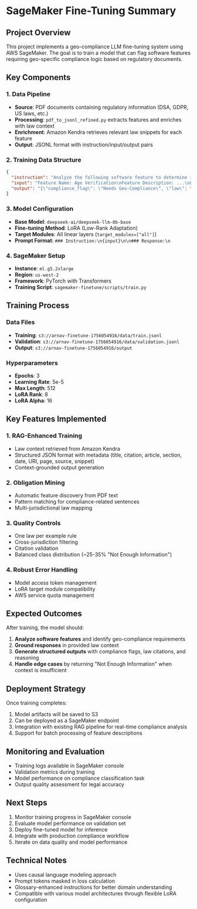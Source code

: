 # SageMaker Fine-Tuning Summary

## Project Overview
This project implements a geo-compliance LLM fine-tuning system using AWS SageMaker. The goal is to train a model that can flag software features requiring geo-specific compliance logic based on regulatory documents.

## Key Components

### 1. Data Pipeline
- **Source**: PDF documents containing regulatory information (DSA, GDPR, US laws, etc.)
- **Processing**: `pdf_to_jsonl_refined.py` extracts features and enriches with law context
- **Enrichment**: Amazon Kendra retrieves relevant law snippets for each feature
- **Output**: JSONL format with instruction/input/output pairs

### 2. Training Data Structure
```json
{
  "instruction": "Analyze the following software feature to determine its geo-compliance requirements...",
  "input": "Feature Name: Age Verification\nFeature Description: ...\nLaw Context (structured JSON): {...}",
  "output": "{\"compliance_flag\": \"Needs Geo-Compliance\", \"law\": \"DSA\", \"reason\": \"...\"}"
}
```

### 3. Model Configuration
- **Base Model**: `deepseek-ai/deepseek-llm-8b-base`
- **Fine-tuning Method**: LoRA (Low-Rank Adaptation)
- **Target Modules**: All linear layers (`target_modules=["all"]`)
- **Prompt Format**: `### Instruction:\n{input}\n\n### Response:\n`

### 4. SageMaker Setup
- **Instance**: `ml.g5.2xlarge`
- **Region**: `us-west-2`
- **Framework**: PyTorch with Transformers
- **Training Script**: `sagemaker-finetune/scripts/train.py`

## Training Process

### Data Files
- **Training**: `s3://arnav-finetune-1756054916/data/train.jsonl`
- **Validation**: `s3://arnav-finetune-1756054916/data/validation.jsonl`
- **Output**: `s3://arnav-finetune-1756054916/output`

### Hyperparameters
- **Epochs**: 3
- **Learning Rate**: 5e-5
- **Max Length**: 512
- **LoRA Rank**: 8
- **LoRA Alpha**: 16

## Key Features Implemented

### 1. RAG-Enhanced Training
- Law context retrieved from Amazon Kendra
- Structured JSON format with metadata (title, citation, article, section, date, URI, page, source, snippet)
- Context-grounded output generation

### 2. Obligation Mining
- Automatic feature discovery from PDF text
- Pattern matching for compliance-related sentences
- Multi-jurisdictional law mapping

### 3. Quality Controls
- One law per example rule
- Cross-jurisdiction filtering
- Citation validation
- Balanced class distribution (~25-35% "Not Enough Information")

### 4. Robust Error Handling
- Model access token management
- LoRA target module compatibility
- AWS service quota management

## Expected Outcomes

After training, the model should:
1. **Analyze software features** and identify geo-compliance requirements
2. **Ground responses** in provided law context
3. **Generate structured outputs** with compliance flags, law citations, and reasoning
4. **Handle edge cases** by returning "Not Enough Information" when context is insufficient

## Deployment Strategy

Once training completes:
1. Model artifacts will be saved to S3
2. Can be deployed as a SageMaker endpoint
3. Integration with existing RAG pipeline for real-time compliance analysis
4. Support for batch processing of feature descriptions

## Monitoring and Evaluation

- Training logs available in SageMaker console
- Validation metrics during training
- Model performance on compliance classification task
- Output quality assessment for legal accuracy

## Next Steps

1. Monitor training progress in SageMaker console
2. Evaluate model performance on validation set
3. Deploy fine-tuned model for inference
4. Integrate with production compliance workflow
5. Iterate on data quality and model performance

## Technical Notes

- Uses causal language modeling approach
- Prompt tokens masked in loss calculation
- Glossary-enhanced instructions for better domain understanding
- Compatible with various model architectures through flexible LoRA configuration
